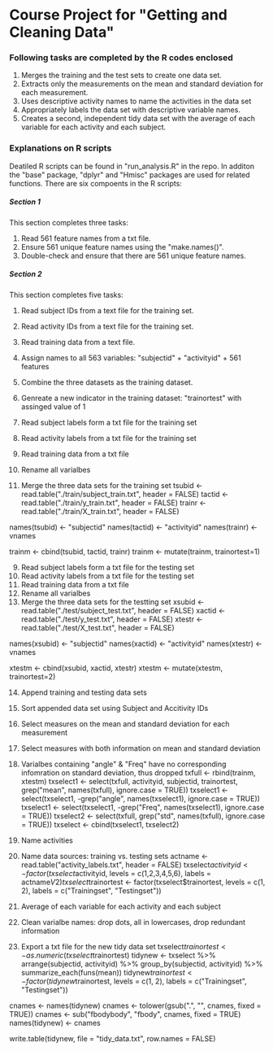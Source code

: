 # Course Project for "Getting and Cleaning Data"
### Following tasks are completed by the R codes enclosed
1. Merges the training and the test sets to create one data set.
2. Extracts only the measurements on the mean and standard deviation for each measurement. 
3. Uses descriptive activity names to name the activities in the data set
4. Appropriately labels the data set with descriptive variable names. 
5. Creates a second, independent tidy data set with the average of each variable for each activity and each subject.

### Explanations on R scripts
Deatiled R scripts can be found in "run_analysis.R" in the repo.
In additon the "base" package, "dplyr" and "Hmisc" packages are used for related functions.
There are six compoents in the R scripts:

##### Section 1
This section completes three tasks:
1. Read 561 feature names from a txt file.
2. Ensure 561 unique feature names using the "make.names()".
3. Double-check and ensure that there are 561 unique feature names.

##### Section 2
This section completes five tasks:
1. Read subject IDs from a text file for the training set.
2. Read activity IDs from a text file for the training set.
3. Read training data from a text file.
4. Assign names to all 563 variables: "subjectid" + "activityid" + 561 features
5. Combine the three datasets as the training dataset.
6. Genreate a new indicator in the training dataset: "trainortest" with assinged value of 1


4. Read subject labels form a txt file for the training set
5. Read activity labels from a txt file for the training set
6. Read training data from a txt file
7. Rename all varialbes
8. Merge the three data sets for the training set
tsubid <- read.table("./train/subject_train.txt", header = FALSE)
tactid <- read.table("./train/y_train.txt", header = FALSE)
trainr <- read.table("./train/X_train.txt", header = FALSE)

names(tsubid) <- "subjectid"
names(tactid) <- "activityid"
names(trainr) <- vnames

trainm <- cbind(tsubid, tactid, trainr)
trainm <- mutate(trainm, trainortest=1)

9. Read subject labels form a txt file for the testing set
10. Read activity labels from a txt file for the testing set
11. Read training data from a txt file
12. Rename all varialbes
13. Merge the three data sets for the testting set
xsubid <- read.table("./test/subject_test.txt", header = FALSE)
xactid <- read.table("./test/y_test.txt", header = FALSE)
xtestr <- read.table("./test/X_test.txt", header = FALSE)

names(xsubid) <- "subjectid"
names(xactid) <- "activityid"
names(xtestr) <- vnames

xtestm <- cbind(xsubid, xactid, xtestr)
xtestm <- mutate(xtestm, trainortest=2)

14. Append training and testing data sets
15. Sort appended data set using Subject and Accitivity IDs
16. Select measures on the mean and standard deviation for each measurement
17. Select measures with both information on mean and standard deviation
18. Varialbes containing "angle" & "Freq" have no corresponding infomration on standard deviation, thus dropped
txfull <- rbind(trainm, xtestm)
txselect1 <- select(txfull, activityid, subjectid, trainortest, grep("mean", names(txfull), ignore.case = TRUE))
txselect1 <- select(txselect1, -grep("angle", names(txselect1), ignore.case = TRUE))
txselect1 <- select(txselect1, -grep("Freq", names(txselect1), ignore.case = TRUE))
txselect2 <- select(txfull, grep("std", names(txfull), ignore.case = TRUE))
txselect <- cbind(txselect1, txselect2)

19. Name activities
20. Name data sources: training vs. testing sets
actname <- read.table("activity_labels.txt", header = FALSE)
txselect$activityid <- factor(txselect$activityid, levels = c(1,2,3,4,5,6), labels = actname$V2)
txselect$trainortest <- factor(txselect$trainortest, levels = c(1, 2), labels = c("Trainingset", "Testingset"))

21. Average of each variable for each activity and each subject
22. Clean varialbe names: drop dots, all in lowercases, drop redundant information
23. Export a txt file for the new tidy data set 
txselect$trainortest <- as.numeric(txselect$trainortest)
tidynew <- txselect %>%
        arrange(subjectid, activityid) %>%
        group_by(subjectid, activityid) %>%
        summarize_each(funs(mean))
tidynew$trainortest <- factor(tidynew$trainortest, levels = c(1, 2), labels = c("Trainingset", "Testingset"))

cnames <- names(tidynew)
cnames <- tolower(gsub(".", "", cnames, fixed = TRUE))
cnames <- sub("fbodybody", "fbody", cnames, fixed = TRUE)
names(tidynew) <- cnames

write.table(tidynew, file = "tidy_data.txt", row.names = FALSE)
